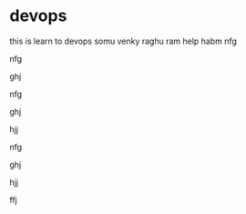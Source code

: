 # devops
this is learn to devops
somu
venky
raghu
ram
help 
habm
nfg

nfg

ghj

nfg

ghj

hjj

nfg

ghj

hjj

ffj



